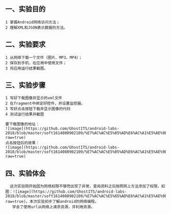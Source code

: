 ## 一、实验目的
    1 掌握Android网络访问方法；
    2 理解XML和JSON表示数据的方法。

## 二、实验要求

    1 从网络下载一个文件（图片、MP3、MP4）；
    2 保存到手机，在应用中使用文件；
    3 将应用运行结果截图。

    
## 三、实验步骤

    1 写好下载图像并显示的xml文件
    2 在fragment中绑定好控件，并设置监控器。
    3 写好点击按钮下载并显示图像的代码
    4 测试运行结果并截图

    要下载图像的地址：
    ![image](https://github.com/GhostITS/android-labs-2018/blob/master/soft1614080902109/%E7%AC%AC%E5%85%AD%E6%AC%A1%E5%AE%9E%E9%AA%8C%E6%88%AA%E5%9B%BE3.png?raw=true)
    点击按钮后的效果：
    ![image](https://github.com/GhostITS/android-labs-2018/blob/master/soft1614080902109/%E7%AC%AC%E5%85%AD%E6%AC%A1%E5%AE%9E%E9%AA%8C%E6%88%AA%E5%9B%BE2.png?raw=true)
    
    
## 四、实验体会

      这次实验刚开始因为网络权限不够而出现了异常，查阅资料之后按照网上方法添加了权限，如图：![image](https://github.com/GhostITS/android-labs-2018/blob/master/soft1614080902109/%E7%AC%AC%E5%85%AD%E6%AC%A1%E5%AE%9E%E9%AA%8C%E6%88%AA%E5%9B%BE1.png?raw=true)。本次实验初步了解android的网络编程。
       学会了使用url从网络上请求资源，并利用资源。
